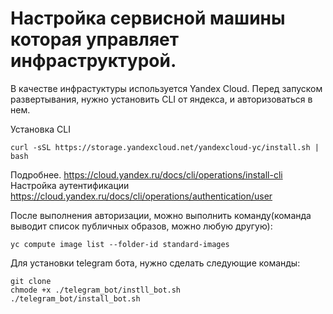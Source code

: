 # Настройка сервисной машины которая управляет инфраструктурой.
В качестве инфрастуктуры используется Yandex Cloud.
Перед запуском развертывания, нужно установить CLI от яндекса, и авторизоваться в нем.

Установка CLI
```shell
curl -sSL https://storage.yandexcloud.net/yandexcloud-yc/install.sh | bash
```
Подробнее.
https://cloud.yandex.ru/docs/cli/operations/install-cli
Настройка аутентификации
https://cloud.yandex.ru/docs/cli/operations/authentication/user

После выполнения авторизации, можно выполнить команду(команда выводит список публичных образов, можно любую другую):
```shell
yc compute image list --folder-id standard-images
```

Для установки telegram бота, нужно сделать следующие команды:
```shell
git clone
chmode +x ./telegram_bot/instll_bot.sh
./telegram_bot/install_bot.sh
```

